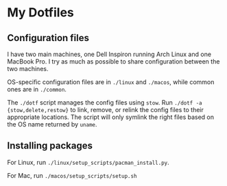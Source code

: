 # My Dotfiles

## Configuration files
I have two main machines, one Dell Inspiron running Arch Linux and one MacBook Pro.
I try as much as possible to share configuration between the two machines.

OS-specific configuration files are in `./linux` and `./macos`, while common ones are in `./common`.

The `./dotf` script manages the config files using `stow`.
Run `./dotf -a {stow,delete,restow}` to link, remove, or relink the config files to their appropriate locations.
The script will only symlink the right files based on the OS name returned by `uname`.

## Installing packages
For Linux, run `./linux/setup_scripts/pacman_install.py`.

For Mac, run `./macos/setup_scripts/setup.sh`
